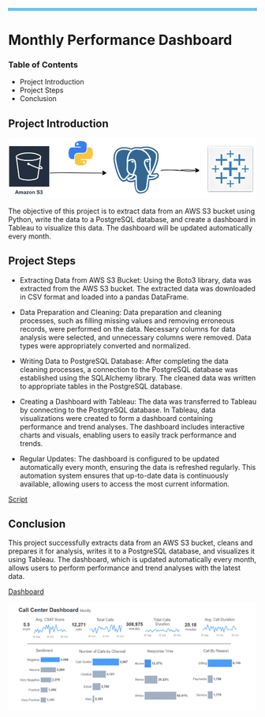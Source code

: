 ![image](https://github.com/AtilaKzlts/Call-Center-Automation/blob/main/assets/bar.png)

# **Monthly Performance Dashboard**

### Table of Contents

- Project Introduction
- Project Steps
- Conclusion

## Project Introduction

![image](https://github.com/AtilaKzlts/Call-Center-Automation/blob/main/assets/diagram_svg.svg)

The objective of this project is to extract data from an AWS S3 bucket using Python, write the data to a PostgreSQL database, and create a dashboard in Tableau to visualize this data. The dashboard will be updated automatically every month.

## Project Steps

+ Extracting Data from AWS S3 Bucket: Using the Boto3 library, data was extracted from the AWS S3 bucket. The extracted data was downloaded in CSV format and loaded into a pandas DataFrame.

+ Data Preparation and Cleaning:
Data preparation and cleaning processes, such as filling missing values and removing erroneous records, were performed on the data. Necessary columns for data analysis were selected, and unnecessary columns were removed. Data types were appropriately converted and normalized.

+ Writing Data to PostgreSQL Database: After completing the data cleaning processes, a connection to the PostgreSQL database was established using the SQLAlchemy library. The cleaned data was written to appropriate tables in the PostgreSQL database.

+ Creating a Dashboard with Tableau: The data was transferred to Tableau by connecting to the PostgreSQL database. In Tableau, data visualizations were created to form a dashboard containing performance and trend analyses. The dashboard includes interactive charts and visuals, enabling users to easily track performance and trends.

+ Regular Updates: The dashboard is configured to be updated automatically every month, ensuring the data is refreshed regularly. This automation system ensures that up-to-date data is continuously available, allowing users to access the most current information.

[Script](https://github.com/AtilaKzlts/Call-Center-Automation/blob/main/assets/etl_script.py)
## Conclusion

This project successfully extracts data from an AWS S3 bucket, cleans and prepares it for analysis, writes it to a PostgreSQL database, and visualizes it using Tableau. The dashboard, which is updated automatically every month, allows users to perform performance and trend analyses with the latest data.

[Dashboard](https://public.tableau.com/app/profile/atilla.kiziltas/viz/call_center_dashboard/Dashboard3)

![image](https://github.com/AtilaKzlts/Call-Center-Automation/blob/main/assets/call_center.png)
